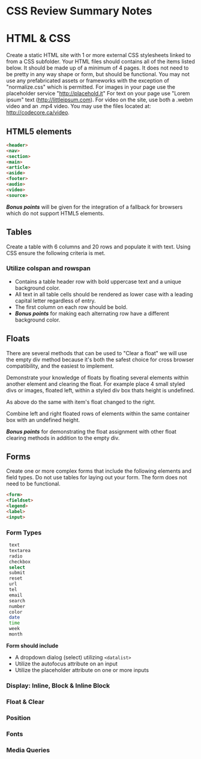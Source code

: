 # CSS Review Summary Notes

# HTML & CSS  

Create a static HTML site with 1 or more external CSS stylesheets linked to from a CSS subfolder. Your HTML files should contains all of the items listed below. It should be made up of a minimum of 4 pages. It does not need to be pretty in any way shape or form, but should be functional. You may not use any prefabricated assets or frameworks with the exception of "normalize.css" which is permitted. For images in your page use the placeholder service "http://placehold.it" For text on your page use "Lorem ipsum" text (http://littleipsum.com). For video on the site, use both a .webm video and an .mp4 video. You may use the files located at: http://codecore.ca/video.  

## HTML5 elements  
```html
<header>
<nav>
<section>
<main>
<article>
<aside>
<footer>
<audio>
<video>
<source>
```  
***Bonus points*** will be given for the integration of a fallback for browsers which do not support HTML5 elements.  

## Tables  
Create a table with 6 columns and 20 rows and populate it with text. Using CSS ensure the following criteria is met.

### Utilize colspan and rowspan  
  * Contains a table header row with bold uppercase text and a unique background color.
  * All text in all table cells should be rendered as lower case with a leading capital letter regardless of entry.
  * The first column on each row should be bold.
  * ***Bonus points*** for making each alternating row have a different background color.  
## Floats  
There are several methods that can be used to "Clear a float" we will use the empty div method because it's both the safest choice for cross browser compatibility, and the easiest to implement.  

Demonstrate your knowledge of floats by floating several elements within another element and clearing the float.
For example place 4 small styled divs or images, floated left, within a styled div box thats height is undefined.  

As above do the same with item's float changed to the right.  

Combine left and right floated rows of elements within the same container box with an undefined height.  

***Bonus points*** for demonstrating the float assignment with other float clearing methods in addition to the empty div.  

## Forms  
Create one or more complex forms that include the following elements and field types. Do not use tables for laying out your form. The form does not need to be functional.  
```html
<form>
<fieldset>
<legend>
<label>
<input>
```  
### Form Types
```bash
 text
 textarea
 radio
 checkbox
 select
 submit
 reset
 url
 tel
 email
 search
 number
 color
 date
 time
 week
 month
```  
__Form should include__  
  * A dropdown dialog (select) utilizing `<datalist>`  
  * Utilize the autofocus attribute on an input  
  * Utilize the placeholder attribute on one or more inputs  

### Display: Inline, Block & Inline Block

### Float & Clear

### Position

### Fonts

### Media Queries